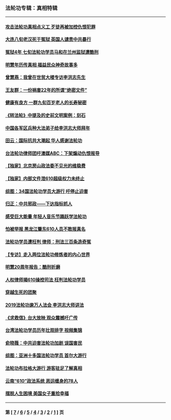 ### 法轮功专辑：真相特辑
---
#### [攻击法轮功真相点义工 歹徒再被加控仇恨犯罪](../../pages/nf4389/n13601019.md?03030430) 
#### [大连八旬老汉死于冤狱 英国人谴责中共暴行](../../pages/nf4389/n13480118.md?03030430) 
#### [冤狱4年 七旬法轮功学员马和在兰州监狱遭酷刑](../../pages/nf4389/n13304688.md?03030430) 
#### [明慧年历传真相 福益民众神奇故事多](../../pages/nf4389/n13294545.md?03030430) 
#### [曾慧燕：我曾在世贸大楼专访李洪志先生](../../pages/nf4389/n12898729.md?03030430) 
#### [王友群：一份祸害22年的所谓“绝密文件”](../../pages/nf4389/n12871750.md?03030430) 
#### [健康有良方 一群九旬百岁老人的长寿秘密](../../pages/nf4389/n12847475.md?03030430) 
#### [《转法轮》中提及的史前文明案例：刻石](../../pages/nf4389/n12758577.md?03030430) 
#### [中国各军区兵种大法弟子给李洪志大师拜年](../../pages/nf4389/n12750047.md?03030430) 
#### [田云：国际抗共大潮起 华人感谢法轮功](../../pages/nf4389/n12357708.md?03030430) 
#### [台法轮功律师团吁澳媒ABC：下架煽动仇恨报导](../../pages/nf4389/n12279917.md?03030430) 
#### [【独家】北京房山政法委不见光的维稳费](../../pages/nf4389/n12031979.md?03030430) 
#### [【独家】内部文件泄610超级权力未终止](../../pages/nf4389/n12023895.md?03030430) 
#### [组图：34国法轮功学员大游行 吁停止迫害](../../pages/nf4389/n11492658.md?03030430) 
#### [归正：中共邪政——下达指标抓人](../../pages/nf4389/n11474770.md?03030430) 
#### [感受巨大能量 年轻人音乐节踊跃学法轮功](../../pages/nf4389/n11441981.md?03030430) 
#### [怕被举报 黑龙江肇东610人员不敢报真名](../../pages/nf4389/n11436499.md?03030430) 
#### [法轮功学员遭枉判 律师：刑法三百条造奇冤](../../pages/nf4389/n11433943.md?03030430) 
#### [【专访】走入两位法轮功修炼者的内心世界](../../pages/nf4389/n11415623.md?03030430) 
#### [明慧20周年报告：酷刑折磨](../../pages/nf4389/n11387954.md?03030430) 
#### [人权律师揭610操控司法 枉判法轮功学员](../../pages/nf4389/n11313370.md?03030430) 
#### [穿越生死的团聚](../../pages/nf4389/n11258922.md?03030430) 
#### [2019法轮功逾万人法会 李洪志大师讲法](../../pages/nf4389/n11265303.md?03030430) 
#### [《求救信》台大放映 观众震撼吁广传](../../pages/nf4389/n10922251.md?03030430) 
#### [台湾法轮功学员历年壮观排字 视频集锦](../../pages/nf4389/n10878789.md?03030430) 
#### [俞晓薇：中共迫害法轮功加剧 误国害民](../../pages/nf4389/n10859260.md?03030430) 
#### [组图：亚洲十多国法轮功学员 首尔大游行](../../pages/nf4389/n10781149.md?03030430) 
#### [法轮功布拉格大游行 游客驻足了解真相](../../pages/nf4389/n10749360.md?03030430) 
#### [云南“610”政法系统 恶运缠身的78人](../../pages/nf4389/n10747534.md?03030430) 
#### [摆脱人生困境 美国女子重拾幸福](../../pages/nf4389/n10688678.md?03030430) 

---
#### 第 [ [7](./7.md?03030430) / [6](./6.md?03030430) / [5](./5.md?03030430) / [4](./4.md?03030430) / [3](./3.md?03030430) / [2](./2.md?03030430) / [1](./1.md?03030430) ] 页
